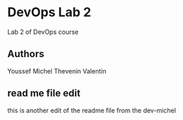 # DevOps Lab 2

Lab 2 of DevOps course

## Authors

Youssef Michel
Thevenin Valentin

## read me file edit

this is another edit of the readme file
from the dev-michel
